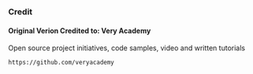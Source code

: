 

### Credit

#### Original Verion Credited to: Very Academy
Open source project initiatives, code samples, video and written tutorials


```
https://github.com/veryacademy
```

